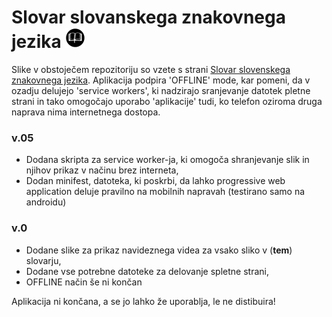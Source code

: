 # Slovar slovanskega znakovnega jezika <img src="https://github.com/sp0ng3Bob/sp0ng3Bob.github.io/raw/master/src/images/icons/favicon.png" />


Slike v obstoječem repozitoriju so vzete s strani [Slovar slovenskega znakovnega jezika](http://sszj.fri.uni-lj.si/).
Aplikacija podpira 'OFFLINE' mode, kar pomeni, da v ozadju delujejo 'service workers', ki nadzirajo sranjevanje datotek pletne strani in tako omogočajo uporabo 'aplikacije' tudi, ko telefon oziroma druga naprava nima internetnega dostopa.


### v.05

* Dodana skripta za service worker-ja, ki omogoča shranjevanje slik in njihov prikaz v načinu brez interneta,
* Dodan minifest, datoteka, ki poskrbi, da lahko progressive web application deluje pravilno na mobilnih napravah (testirano samo na androidu)


### v.0

* Dodane slike za prikaz navideznega videa za vsako sliko v (__tem__) slovarju,
* Dodane vse potrebne datoteke za delovanje spletne strani,
* OFFLINE način še ni končan


Aplikacija ni končana, a se jo lahko že uporablja, le ne distibuira!

